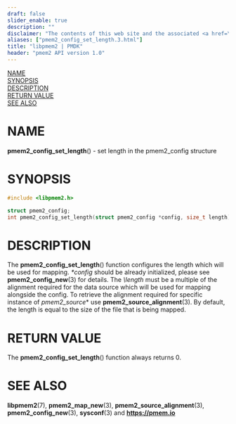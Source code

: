 ```yaml
---
draft: false
slider_enable: true
description: ""
disclaimer: "The contents of this web site and the associated <a href=\"https://github.com/pmem\">GitHub repositories</a> are BSD-licensed open source."
aliases: ["pmem2_config_set_length.3.html"]
title: "libpmem2 | PMDK"
header: "pmem2 API version 1.0"
---
```


[comment]: <> (SPDX-License-Identifier: BSD-3-Clause)
[comment]: <> (Copyright 2019, Intel Corporation)

[comment]: <> (pmem2_config_set_length.3 -- man page for libpmem2 config API)

[NAME](#name)<br />
[SYNOPSIS](#synopsis)<br />
[DESCRIPTION](#description)<br />
[RETURN VALUE](#return-value)<br />
[SEE ALSO](#see-also)<br />

# NAME #

**pmem2_config_set_length**() - set length in the pmem2_config structure

# SYNOPSIS #

```c
#include <libpmem2.h>

struct pmem2_config;
int pmem2_config_set_length(struct pmem2_config *config, size_t length);
```

# DESCRIPTION #

The **pmem2_config_set_length**() function configures the length which will be used
for mapping. *\*config* should be already initialized, please see **pmem2_config_new**(3)
for details. The *\length* must be a multiple of the alignment required for the data
source which will be used for mapping alongside the config.
To retrieve the alignment required for specific instance of *pmem2_source** use
**pmem2_source_alignment**(3).
By default, the length is equal to the size of the file that is being mapped.

# RETURN VALUE #

The **pmem2_config_set_length**() function always returns 0.

# SEE ALSO #

**libpmem2**(7), **pmem2_map_new**(3), **pmem2_source_alignment**(3),
**pmem2_config_new**(3), **sysconf**(3) and **<https://pmem.io>**
